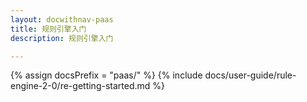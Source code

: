 ```yaml
---
layout: docwithnav-paas
title: 规则引擎入门
description: 规则引擎入门

---
```


{% assign docsPrefix = "paas/" %}
{% include docs/user-guide/rule-engine-2-0/re-getting-started.md %}